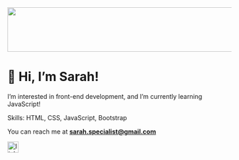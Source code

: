 <img src="https://encrypted-tbn0.gstatic.com/images?q=tbn:ANd9GcTXDPEuARdtLtLFd60q94IMzaaeyDYDgtnxINhDVSfylkOty1EK_G0VE77YirpUB9zPt68&usqp=CAU" width="1000" height="100">

# 👋 Hi, I’m Sarah!

I’m interested in front-end development, and I’m currently learning JavaScript!

Skills: HTML, CSS, JavaScript, Bootstrap

You can reach me at **sarah.specialist@gmail.com**

[<img src='https://www.adweek.com/wp-content/uploads/2019/06/linkedin-branding-CONTENT-2019-600x315.jpg' alt='linkedin' height='25'>](https://www.linkedin.com/in/sarah-khoo-jing-yi/)  

